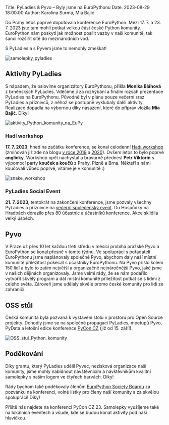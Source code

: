 Title: PyLadies & Pyvo – Byly jsme na EuroPythonu
Date: 2023-08-29 18:00:00
Author: Karolina Surma, Mia Bajic

Do Prahy letos poprvé doputovala konference EuroPython.
Mezi 17. 7. a 23. 7. 2023 jste tam mohli potkat velkou část české Python komunity.
EuroPython nám poskytl jak možnost posílit vazby v naší komunitě, tak šanci rozšířit sítě do mezinárodních vod.

S PyLadies a s Pyvem jsme to nemohly zmeškat!

![samolepky_pyladies]({static}/images/samolepky_pyladies_2023.jpg)


## Aktivity PyLadies

S nápadem, že oslovíme organizátory EuroPythonu, přišla **Monika Bláhová** z brněnských PyLadies.
Vděčíme jí za rozhýbání a finální rozsah prezentace PyLadies na EuroPythonu.
Původně byl v plánu pouze večerní sraz PyLadies a příznivců, z něhož se postupně vyklubaly další aktivity.
Realizace dopadla na výbornou díky nasazení, které do příprav vložila **Mia Bajić**. Díky!

![aktivity_Python_komunity_na_EuPy]({static}/images/czech_python_at_eupy.jpg)


### Hadí workshop

**17. 7. 2023**, hned na začátku konference, se konal celodenní [Hadí workshop](https://ep2023.europython.eu/pyladies-workshop)
(zmiňován již zde na blogu [v roce 2019](https://blog.python.cz/pyladies-snake-report) a [2020](https://blog.python.cz/Hadi-workshop-v-Brne])).
Ovšem letos to bylo poprvé **anglicky**.
Workshop opět nachystal a bravurně přednesl **Petr Viktorin** s výpomocí party **kouček a koučů** z Prahy, Plzně a Brna.
Někteří s námi koučovali vůbec poprvé, vítáme je v komunitě :)

![snake_workshop]({static}/images/snake-workshop-eupy-2023.jpg)

### PyLadies Social Event

**21. 7. 2023**, tentokrát na zakončení konference, jsme pozvaly všechny PyLadies a příznivce na [večerní společenský event](https://ep2023.europython.eu/pyladies-social-event).
Do Hospůdky na Hradbách dorazilo přes 80 účastnic a účastníků konference.
Akce sklidila velký úspěch.

## Pyvo
V Praze už přes 10 let každou třetí středu v měsíci probíhá pražské Pyvo a EuroPython se konal přesně v tomto týdnu.
Ve spolupráci s pořadateli EuroPythonu jsme naplánovaly společné Pyvo, abychom daly naší místní komunitě příležitost pokecat s účastníky EuroPythonu.
Na Pyvo přišlo kolem 150 lidí a bylo to zatím největší a organizačně nejnáročnější Pyvo, jaké jsme v našich dějinách organizovaly.
Jsme velmi rády, že se nám podařilo vytvořit skvělý program a dát místní komunitě příležitost potkat se s lidmi z celého světa.
Zároveň jsme udělaly skvělé promo české komunity pro lidi ze zahraničí.

## OSS stůl

Česká komunita byla pozvaná k vystavení stolu v prostoru pro Open Source projekty.
Dohodly jsme se na společné propagaci PyLadies, meetupů Pyvo, PyData a letošní edice konference [PyCon CZ](https://cz.pycon.org/2023/) (již od 15. září!).

![OSS_stul_Python_komunity]({static}/images/oss_table_at_eupy_2023.jpg)

## Poděkování 

Díky grantu, který PyLadies udělil Pyvec, nezisková organizace naší komunity, jsme mohly nabídnout návštěvnicím a návštěvníkům kvalitní samolepky s naším logem ve čtyřech barvách. Díky!

Rády bychom také poděkovaly členům [EuroPython Society Boardu](https://www.europython-society.org/) za pozvánku na konferenci, volné lístky pro členy naší komunity a za skvělou spolupráci! Díky!

Příště nás najdete na konferenci PyCon CZ 23. Samolepky využíjeme také na lokálních eventech a všude, kde se budou konat aktivity pod naší hlavičkou.
